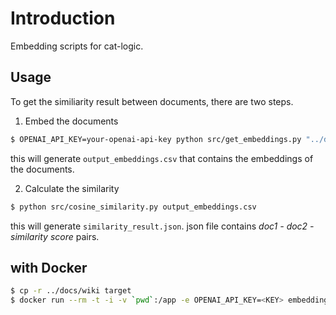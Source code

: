 # Introduction

Embedding scripts for cat-logic.

## Usage

To get the similiarity result between documents, there are two steps.

1. Embed the documents

```bash
$ OPENAI_API_KEY=your-openai-api-key python src/get_embeddings.py "../docs/wiki/**/*.md"
```

this will generate `output_embeddings.csv` that contains the embeddings of the documents.

2. Calculate the similarity

```bash
$ python src/cosine_similarity.py output_embeddings.csv
```

this will generate `similarity_result.json`.
json file contains _doc1 - doc2 - similarity score_ pairs.

## with Docker

```bash
$ cp -r ../docs/wiki target
$ docker run --rm -t -i -v `pwd`:/app -e OPENAI_API_KEY=<KEY> embedding
```
